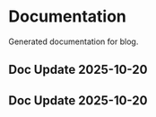 # Documentation

Generated documentation for blog.

## Doc Update 2025-10-20

## Doc Update 2025-10-20
